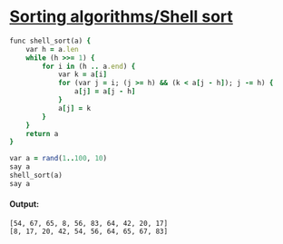 [1]: https://rosettacode.org/wiki/Sorting_algorithms/Shell_sort

# [Sorting algorithms/Shell sort][1]

```ruby
func shell_sort(a) {
    var h = a.len
    while (h >>= 1) {
        for i in (h .. a.end) {
            var k = a[i]
            for (var j = i; (j >= h) && (k < a[j - h]); j -= h) {
                a[j] = a[j - h]
            }
            a[j] = k
        }
    }
    return a
}

var a = rand(1..100, 10)
say a
shell_sort(a)
say a
```

#### Output:
```
[54, 67, 65, 8, 56, 83, 64, 42, 20, 17]
[8, 17, 20, 42, 54, 56, 64, 65, 67, 83]
```
